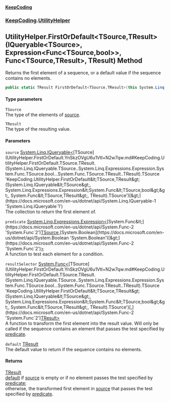 #### [KeepCoding](index.md 'index')
### [KeepCoding](KeepCoding.md 'KeepCoding').[UtilityHelper](UtilityHelper.md 'KeepCoding.UtilityHelper')
## UtilityHelper.FirstOrDefault&lt;TSource,TResult&gt;(IQueryable&lt;TSource&gt;, Expression&lt;Func&lt;TSource,bool&gt;&gt;, Func&lt;TSource,TResult&gt;, TResult) Method
Returns the first element of a sequence, or a default value if the sequence contains no elements.  
```csharp
public static TResult FirstOrDefault<TSource,TResult>(this System.Linq.IQueryable<TSource> source, System.Linq.Expressions.Expression<System.Func<TSource,bool>> predicate, System.Func<TSource,TResult> resultSelector, TResult @default);
```
#### Type parameters
<a name='KeepCoding.UtilityHelper.FirstOrDefault.TSource.TResult.(System.Linq.IQueryable.TSource..System.Linq.Expressions.Expression.System.Func.TSource.bool...System.Func.TSource.TResult..TResult).TSource'></a>
`TSource`  
The type of the elements of [source](UtilityHelper.FirstOrDefault.YnSkzOVgU6u1Vtl+N2w7qw.md#KeepCoding.UtilityHelper.FirstOrDefault.TSource.TResult.(System.Linq.IQueryable.TSource..System.Linq.Expressions.Expression.System.Func.TSource.bool...System.Func.TSource.TResult..TResult).source 'KeepCoding.UtilityHelper.FirstOrDefault&lt;TSource,TResult&gt;(System.Linq.IQueryable&lt;TSource&gt;, System.Linq.Expressions.Expression&lt;System.Func&lt;TSource,bool&gt;&gt;, System.Func&lt;TSource,TResult&gt;, TResult).source').
  
<a name='KeepCoding.UtilityHelper.FirstOrDefault.TSource.TResult.(System.Linq.IQueryable.TSource..System.Linq.Expressions.Expression.System.Func.TSource.bool...System.Func.TSource.TResult..TResult).TResult'></a>
`TResult`  
The type of the resulting value.
  
#### Parameters
<a name='KeepCoding.UtilityHelper.FirstOrDefault.TSource.TResult.(System.Linq.IQueryable.TSource..System.Linq.Expressions.Expression.System.Func.TSource.bool...System.Func.TSource.TResult..TResult).source'></a>
`source` [System.Linq.IQueryable&lt;](https://docs.microsoft.com/en-us/dotnet/api/System.Linq.IQueryable-1 'System.Linq.IQueryable`1')[TSource](UtilityHelper.FirstOrDefault.YnSkzOVgU6u1Vtl+N2w7qw.md#KeepCoding.UtilityHelper.FirstOrDefault.TSource.TResult.(System.Linq.IQueryable.TSource..System.Linq.Expressions.Expression.System.Func.TSource.bool...System.Func.TSource.TResult..TResult).TSource 'KeepCoding.UtilityHelper.FirstOrDefault&lt;TSource,TResult&gt;(System.Linq.IQueryable&lt;TSource&gt;, System.Linq.Expressions.Expression&lt;System.Func&lt;TSource,bool&gt;&gt;, System.Func&lt;TSource,TResult&gt;, TResult).TSource')[&gt;](https://docs.microsoft.com/en-us/dotnet/api/System.Linq.IQueryable-1 'System.Linq.IQueryable`1')  
The collection to return the first element of.
  
<a name='KeepCoding.UtilityHelper.FirstOrDefault.TSource.TResult.(System.Linq.IQueryable.TSource..System.Linq.Expressions.Expression.System.Func.TSource.bool...System.Func.TSource.TResult..TResult).predicate'></a>
`predicate` [System.Linq.Expressions.Expression&lt;](https://docs.microsoft.com/en-us/dotnet/api/System.Linq.Expressions.Expression-1 'System.Linq.Expressions.Expression`1')[System.Func&lt;](https://docs.microsoft.com/en-us/dotnet/api/System.Func-2 'System.Func`2')[TSource](UtilityHelper.FirstOrDefault.YnSkzOVgU6u1Vtl+N2w7qw.md#KeepCoding.UtilityHelper.FirstOrDefault.TSource.TResult.(System.Linq.IQueryable.TSource..System.Linq.Expressions.Expression.System.Func.TSource.bool...System.Func.TSource.TResult..TResult).TSource 'KeepCoding.UtilityHelper.FirstOrDefault&lt;TSource,TResult&gt;(System.Linq.IQueryable&lt;TSource&gt;, System.Linq.Expressions.Expression&lt;System.Func&lt;TSource,bool&gt;&gt;, System.Func&lt;TSource,TResult&gt;, TResult).TSource')[,](https://docs.microsoft.com/en-us/dotnet/api/System.Func-2 'System.Func`2')[System.Boolean](https://docs.microsoft.com/en-us/dotnet/api/System.Boolean 'System.Boolean')[&gt;](https://docs.microsoft.com/en-us/dotnet/api/System.Func-2 'System.Func`2')[&gt;](https://docs.microsoft.com/en-us/dotnet/api/System.Linq.Expressions.Expression-1 'System.Linq.Expressions.Expression`1')  
A function to test each element for a condition.
  
<a name='KeepCoding.UtilityHelper.FirstOrDefault.TSource.TResult.(System.Linq.IQueryable.TSource..System.Linq.Expressions.Expression.System.Func.TSource.bool...System.Func.TSource.TResult..TResult).resultSelector'></a>
`resultSelector` [System.Func&lt;](https://docs.microsoft.com/en-us/dotnet/api/System.Func-2 'System.Func`2')[TSource](UtilityHelper.FirstOrDefault.YnSkzOVgU6u1Vtl+N2w7qw.md#KeepCoding.UtilityHelper.FirstOrDefault.TSource.TResult.(System.Linq.IQueryable.TSource..System.Linq.Expressions.Expression.System.Func.TSource.bool...System.Func.TSource.TResult..TResult).TSource 'KeepCoding.UtilityHelper.FirstOrDefault&lt;TSource,TResult&gt;(System.Linq.IQueryable&lt;TSource&gt;, System.Linq.Expressions.Expression&lt;System.Func&lt;TSource,bool&gt;&gt;, System.Func&lt;TSource,TResult&gt;, TResult).TSource')[,](https://docs.microsoft.com/en-us/dotnet/api/System.Func-2 'System.Func`2')[TResult](UtilityHelper.FirstOrDefault.YnSkzOVgU6u1Vtl+N2w7qw.md#KeepCoding.UtilityHelper.FirstOrDefault.TSource.TResult.(System.Linq.IQueryable.TSource..System.Linq.Expressions.Expression.System.Func.TSource.bool...System.Func.TSource.TResult..TResult).TResult 'KeepCoding.UtilityHelper.FirstOrDefault&lt;TSource,TResult&gt;(System.Linq.IQueryable&lt;TSource&gt;, System.Linq.Expressions.Expression&lt;System.Func&lt;TSource,bool&gt;&gt;, System.Func&lt;TSource,TResult&gt;, TResult).TResult')[&gt;](https://docs.microsoft.com/en-us/dotnet/api/System.Func-2 'System.Func`2')  
A function to transform the first element into the result value. Will only be called if the sequence contains an element that passes the test specified by [predicate](UtilityHelper.FirstOrDefault.YnSkzOVgU6u1Vtl+N2w7qw.md#KeepCoding.UtilityHelper.FirstOrDefault.TSource.TResult.(System.Linq.IQueryable.TSource..System.Linq.Expressions.Expression.System.Func.TSource.bool...System.Func.TSource.TResult..TResult).predicate 'KeepCoding.UtilityHelper.FirstOrDefault&lt;TSource,TResult&gt;(System.Linq.IQueryable&lt;TSource&gt;, System.Linq.Expressions.Expression&lt;System.Func&lt;TSource,bool&gt;&gt;, System.Func&lt;TSource,TResult&gt;, TResult).predicate').
  
<a name='KeepCoding.UtilityHelper.FirstOrDefault.TSource.TResult.(System.Linq.IQueryable.TSource..System.Linq.Expressions.Expression.System.Func.TSource.bool...System.Func.TSource.TResult..TResult).default'></a>
`default` [TResult](UtilityHelper.FirstOrDefault.YnSkzOVgU6u1Vtl+N2w7qw.md#KeepCoding.UtilityHelper.FirstOrDefault.TSource.TResult.(System.Linq.IQueryable.TSource..System.Linq.Expressions.Expression.System.Func.TSource.bool...System.Func.TSource.TResult..TResult).TResult 'KeepCoding.UtilityHelper.FirstOrDefault&lt;TSource,TResult&gt;(System.Linq.IQueryable&lt;TSource&gt;, System.Linq.Expressions.Expression&lt;System.Func&lt;TSource,bool&gt;&gt;, System.Func&lt;TSource,TResult&gt;, TResult).TResult')  
The default value to return if the sequence contains no elements.
  
#### Returns
[TResult](UtilityHelper.FirstOrDefault.YnSkzOVgU6u1Vtl+N2w7qw.md#KeepCoding.UtilityHelper.FirstOrDefault.TSource.TResult.(System.Linq.IQueryable.TSource..System.Linq.Expressions.Expression.System.Func.TSource.bool...System.Func.TSource.TResult..TResult).TResult 'KeepCoding.UtilityHelper.FirstOrDefault&lt;TSource,TResult&gt;(System.Linq.IQueryable&lt;TSource&gt;, System.Linq.Expressions.Expression&lt;System.Func&lt;TSource,bool&gt;&gt;, System.Func&lt;TSource,TResult&gt;, TResult).TResult')  
[default](UtilityHelper.FirstOrDefault.YnSkzOVgU6u1Vtl+N2w7qw.md#KeepCoding.UtilityHelper.FirstOrDefault.TSource.TResult.(System.Linq.IQueryable.TSource..System.Linq.Expressions.Expression.System.Func.TSource.bool...System.Func.TSource.TResult..TResult).default 'KeepCoding.UtilityHelper.FirstOrDefault&lt;TSource,TResult&gt;(System.Linq.IQueryable&lt;TSource&gt;, System.Linq.Expressions.Expression&lt;System.Func&lt;TSource,bool&gt;&gt;, System.Func&lt;TSource,TResult&gt;, TResult).default') if [source](UtilityHelper.FirstOrDefault.YnSkzOVgU6u1Vtl+N2w7qw.md#KeepCoding.UtilityHelper.FirstOrDefault.TSource.TResult.(System.Linq.IQueryable.TSource..System.Linq.Expressions.Expression.System.Func.TSource.bool...System.Func.TSource.TResult..TResult).source 'KeepCoding.UtilityHelper.FirstOrDefault&lt;TSource,TResult&gt;(System.Linq.IQueryable&lt;TSource&gt;, System.Linq.Expressions.Expression&lt;System.Func&lt;TSource,bool&gt;&gt;, System.Func&lt;TSource,TResult&gt;, TResult).source') is empty or if no element passes the test specified by [predicate](UtilityHelper.FirstOrDefault.YnSkzOVgU6u1Vtl+N2w7qw.md#KeepCoding.UtilityHelper.FirstOrDefault.TSource.TResult.(System.Linq.IQueryable.TSource..System.Linq.Expressions.Expression.System.Func.TSource.bool...System.Func.TSource.TResult..TResult).predicate 'KeepCoding.UtilityHelper.FirstOrDefault&lt;TSource,TResult&gt;(System.Linq.IQueryable&lt;TSource&gt;, System.Linq.Expressions.Expression&lt;System.Func&lt;TSource,bool&gt;&gt;, System.Func&lt;TSource,TResult&gt;, TResult).predicate');  
            otherwise, the transformed first element in [source](UtilityHelper.FirstOrDefault.YnSkzOVgU6u1Vtl+N2w7qw.md#KeepCoding.UtilityHelper.FirstOrDefault.TSource.TResult.(System.Linq.IQueryable.TSource..System.Linq.Expressions.Expression.System.Func.TSource.bool...System.Func.TSource.TResult..TResult).source 'KeepCoding.UtilityHelper.FirstOrDefault&lt;TSource,TResult&gt;(System.Linq.IQueryable&lt;TSource&gt;, System.Linq.Expressions.Expression&lt;System.Func&lt;TSource,bool&gt;&gt;, System.Func&lt;TSource,TResult&gt;, TResult).source') that passes the test specified by [predicate](UtilityHelper.FirstOrDefault.YnSkzOVgU6u1Vtl+N2w7qw.md#KeepCoding.UtilityHelper.FirstOrDefault.TSource.TResult.(System.Linq.IQueryable.TSource..System.Linq.Expressions.Expression.System.Func.TSource.bool...System.Func.TSource.TResult..TResult).predicate 'KeepCoding.UtilityHelper.FirstOrDefault&lt;TSource,TResult&gt;(System.Linq.IQueryable&lt;TSource&gt;, System.Linq.Expressions.Expression&lt;System.Func&lt;TSource,bool&gt;&gt;, System.Func&lt;TSource,TResult&gt;, TResult).predicate').
